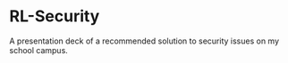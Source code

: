 # RL-Security
A presentation deck of a recommended solution to security issues on my school campus.
